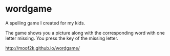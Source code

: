 wordgame
========

A spelling game I created for my kids.

The game shows you a picture along with the corresponding word with one letter missing. You press the
key of the missing letter.

http://moof2k.github.io/wordgame/
